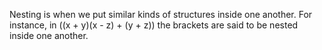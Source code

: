 Nesting is when we put similar kinds of structures inside one another.
For instance, in ((x + y)(x - z) + (y + z)) the brackets are said to be
nested inside one another.
